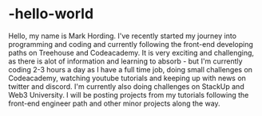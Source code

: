 # -hello-world

Hello, my name is Mark Hording. I've recently started my journey into programming and coding and currently following the front-end developing paths on Treehouse and Codeacademy. It is very exciting and challenging, as there is alot of information and learning to absorb - but I'm currently coding 2-3 hours a day as I have a full time job, doing small challenges on Codeacademy, watching youtube tutorials and keeping up with news on twitter and discord. I'm currently also doing challenges on StackUp and Web3 University.
I will be posting projects from my tutorials following the front-end engineer path and other minor projects along the way.
